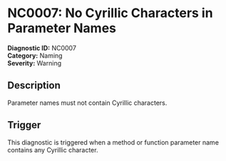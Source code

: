 # NC0007: No Cyrillic Characters in Parameter Names

**Diagnostic ID:** NC0007  
**Category:** Naming  
**Severity:** Warning

## Description

Parameter names must not contain Cyrillic characters.

## Trigger

This diagnostic is triggered when a method or function parameter name contains any Cyrillic character.

